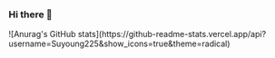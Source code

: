 ### Hi there 👋

<!--
**Suyoung225/Suyoung225** is a ✨ _special_ ✨ repository because its `README.md` (this file) appears on your GitHub profile.


Here are some ideas to get you started:

- 🔭 I’m currently working on ...
- 🌱 I’m currently learning 
- 👯 I’m looking to collaborate on ...
- 🤔 I’m looking for help with ...
- 💬 Ask me about ...
- 📫 How to reach me: ...
- 😄 Pronouns: ...

--!>

![Anurag's GitHub stats](https://github-readme-stats.vercel.app/api?username=Suyoung225&show_icons=true&theme=radical)
